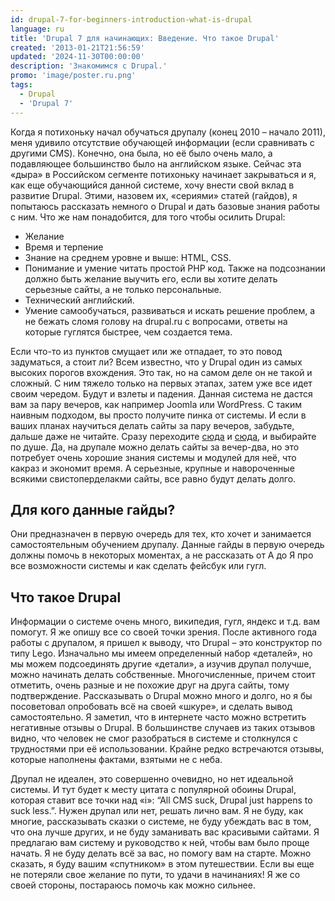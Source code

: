 ```yaml
---
id: drupal-7-for-beginners-introduction-what-is-drupal
language: ru
title: 'Drupal 7 для начинающих: Введение. Что такое Drupal'
created: '2013-01-21T21:56:59'
updated: '2024-11-30T00:00:00'
description: 'Знакомимся с Drupal.'
promo: 'image/poster.ru.png'
tags:
  - Drupal
  - 'Drupal 7'
---
```


Когда я потихоньку начал обучаться друпалу (конец 2010 – начало 2011), меня
удивило отсутствие обучающей информации (если сравнивать с другими CMS).
Конечно, она была, но её было очень мало, а подавляющее большинство было на
английском языке. Сейчас эта «дыра» в Российском сегменте потихоньку начинает
закрываться и я, как еще обучающийся данной системе, хочу внести свой вклад в
развитие Drupal. Этими, назовем их, «сериями» статей (гайдов), я попытаюсь
рассказать немного о Drupal и дать базовые знания работы с ним. Что же нам
понадобится, для того чтобы осилить Drupal:

- Желание
- Время и терпение
- Знание на среднем уровне и выше: HTML, CSS.
- Понимание и умение читать простой PHP код. Также на подсознании должно быть
  желание выучить его, если вы хотите делать серьезные сайты, а не только
  персональные.
- Технический английский.
- Умение самообучаться, развиваться и искать решение проблем, а не бежать сломя
  голову на drupal.ru с вопросами, ответы на которые гуглятся быстрее, чем
  создается тема.

Если что-то из пунктов смущает или же отпадает, то это повод задуматься, а стоит
ли? Всем известно, что у Drupal один из самых высоких порогов вхождения. Это
так, но на самом деле он не такой и сложный. С ним тяжело только на первых
этапах, затем уже все идет своим чередом. Будут и взлеты и падения. Данная
система не дастся вам за пару вечеров, как например Joomla или WordPress. С
таким наивным подходом, вы просто получите пинка от системы. И если в ваших
планах научиться делать сайты за пару вечеров, забудьте, дальше даже не читайте.
Сразу
переходите [сюда](http://www.joomla.org/ "Мне нужно научиться делать сайты за пару вечеров!")
и [сюда](http://ru.wordpress.org/ "У меня нету пары вечеров! Мне нужно научиться делать сайт за вечер!"),
и выбирайте по душе. Да, на друпале можно делать сайты за вечер-два, но это
потребует очень хорошие знания системы и модулей для неё, что какраз и экономит
время. А серьезные, крупные и навороченные всякими свистоперделакми сайты, все
равно будут делать долго.

## Для кого данные гайды?

Они предназначен в первую очередь для тех, кто хочет и занимается
самостоятельным обучением друпалу. Данные гайды в первую очередь должны помочь в
некоторых моментах, а не рассказать от А до Я про все возможности системы и как
сделать фейсбук или гугл.

## Что такое Drupal

Информации о системе очень много, википедия, гугл, яндекс и т.д. вам помогут. Я
же опишу все со своей точки зрения. После активного года работы с друпалом, я
пришел к выводу, что Drupal – это конструктор по типу Lego. Изначально мы имеем
определенный набор «деталей», но мы можем подсоединять другие «детали», а изучив
друпал получше, можно начинать делать собственные. Многочисленные, причем стоит
отметить, очень разные и не похожие друг на друга сайты, тому подтверждение.
Рассказывать о Drupal можно много и долго, но я бы посоветовал опробовать всё на
своей «шкуре», и сделать вывод самостоятельно. Я заметил, что в интернете часто
можно встретить негативные отзывы о Drupal. В большинстве случаев из таких
отзывов видно, что человек не смог разобраться в системе и столкнулся с
трудностями при её использовании. Крайне редко встречаются отзывы, которые
наполнены фактами, взятыми не с неба.

Друпал не идеален, это совершенно очевидно, но нет идеальной системы. И тут
будет к месту цитата с популярной обоины Drupal, которая ставит все точки над
«i»: “All CMS suck, Drupal just happens to suck less.”. Нужен друпал или нет,
решать лично вам. Я не буду, как многие, рассказывать сказки о системе, не буду
убеждать вас в том, что она лучше других, и не буду заманивать вас красивыми
сайтами. Я предлагаю вам систему и руководство к ней, чтобы вам было проще
начать. Я не буду делать всё за вас, но помогу вам на старте. Можно сказать, я
буду вашим «спутником» в этом путешествии. Если вы еще не потеряли свое желание
по пути, то удачи в начинаниях! Я же со своей стороны, постараюсь помочь как
можно сильнее.
